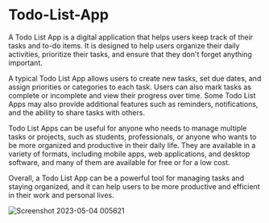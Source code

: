 # Todo-List-App
A Todo List App is a digital application that helps users keep track of their tasks and to-do items. It is designed to help users organize their daily activities, prioritize their tasks, and ensure that they don't forget anything important.

A typical Todo List App allows users to create new tasks, set due dates, and assign priorities or categories to each task. Users can also mark tasks as complete or incomplete and view their progress over time. Some Todo List Apps may also provide additional features such as reminders, notifications, and the ability to share tasks with others.

Todo List Apps can be useful for anyone who needs to manage multiple tasks or projects, such as students, professionals, or anyone who wants to be more organized and productive in their daily life. They are available in a variety of formats, including mobile apps, web applications, and desktop software, and many of them are available for free or for a low cost.

Overall, a Todo List App can be a powerful tool for managing tasks and staying organized, and it can help users to be more productive and efficient in their work and personal lives.


![Screenshot 2023-05-04 005621](https://user-images.githubusercontent.com/89717401/236211221-c854de06-f4ac-4846-89b5-32fef799b3fd.png)
